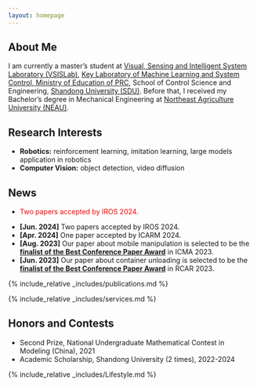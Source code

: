 ```yaml
---
layout: homepage
---
```


## About Me

I am currently a master’s student at [Visual, Sensing and Intelligent System Laboratory (VSISLab)](http://www.vsislab.com/), [Key Laboratory of Machine Learning and System Control, Ministry of Education of PRC](https://misc.sdu.edu.cn/), School of Control Science and Engineering, [Shandong University (SDU)](https://www.sdu.edu.cn/). Before that, I received my Bachelor’s degree in Mechanical Engineering at [Northeast Agriculture University (NEAU)](https://www.neau.edu.cn/).

## Research Interests

- **Robotics:** reinforcement learning, imitation learning, large models application in robotics
- **Computer Vision:** object detection, video diffusion


## News
- <p style="color: red;">Two papers accepted by IROS 2024.</p>
- **[Jun. 2024]** Two papers accepted by IROS 2024.
- **[Apr. 2024]** One paper accepted by ICARM 2024.
- **[Aug. 2023]** Our paper about mobile manipulation is selected to be the [**finalist of the Best Conference Paper Award**](https://edisiondyli.github.io/assets/files/ICMA%202023%20AWARD.pdf) in ICMA 2023.
- **[Jun. 2023]** Our paper about container unloading is selected to be the [**finalist of the Best Conference Paper Award**](https://edisiondyli.github.io/assets/files/IEEE%20RCAR2023%20Best%20paper%20finalist.pdf) in RCAR 2023.

{% include_relative _includes/publications.md %}

{% include_relative _includes/services.md %}

## Honors and Contests
- Second Prize, National Undergraduate Mathematical Contest in Modeling (China), 2021
- Academic Scholarship, Shandong University (2 times), 2022-2024

{% include_relative _includes/Lifestyle.md %}

